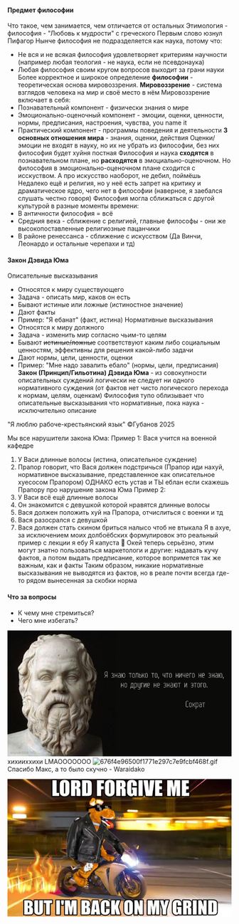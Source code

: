 #### Предмет философии

Что такое, чем занимается, чем отличается от остальных
Этимология - философия - "Любовь к мудрости" с греческого
Первым слово юзнул Пифагор
Нынче философия не подразделяется как наука, потому что:

* Не вся и не всякая философия удовлетворяет критериям научности (например любая теология - не наука, если не псевдонаука)
* Любая философия своим кругом вопросов выходит за грани науки
  Более корректное и широкое определение **философии** - теоретическая основа мировоззрения.
  **Мировоззрение** - система взглядов человека на мир и своё место в нём
  Мировоззрение включает в себя:
* Познавательный компонент - физически знания о мире
* Эмоционально-оценочный компонент - эмоции, оценки, ценности, нормы, предписания, настроения, чувства, you name it
* Практический компонент - программы поведения и деятельности
  **3 основных отношения мира** - знания, оценки, действия
  Оценки/эмоции не входят в науку, но их не убрать из философии, без них философия будет хуйня постная
  Философия и наука **сходятся** в познавательном плане, но **расходятся** в эмоциально-оценочном. Но философия в эмоционально-оценочном плане сходится с исскуством. А про искусство наоборот, не дебил, поймёшь
  Недалеко ещё и религия, но у неё есть запрет на критику и драматическое ядро, чего нет в философии (наверное, я заебался слушать честно говоря)
  Философия могла сближаться с другой культурой в разные моменты времени:
* В античности философия = всё
* Средния века - сближение с религией, главные философы - они же высокопоставленные религиозные пацанчики
* В районе ренессанса - сближение с искусством (Да Винчи, Леонардо и остальные черепахи и тд)

#### Закон Дэвида Юма

Описательные высказывания

* Относятся к миру существующего
* Задача - описать мир, каков он есть
* Бывают истиные или ложные (истиностное значение)
* Дают факты
* Пример: "Я ебанат" (факт, истина)
  Нормативные высказывания
* Относятся к миру должного
* Задача - изменить мир согласно чьим-то целям
* Бывают ~~истиные/ложные~~ соответствуют каким либо социальным ценностям, эффективны для решения какой-либо задачи
* Дают нормы, цели, ценности, оценки
* Пример: "Мне надо завалить ебало" (нормы, цели, предписания)
  **Закон (Принцип/Гильотина) Дэвида Юма** - из совокупности описательных суждений логически не следует ни одного нормативного суждения (от фактов нет чисто логического перехода к нормам, целям, оценкам)
  Философия тупо облизывает что описательные высказывания что нормативные, пока наука - исключительно описание

"Я люблю рабоче-крестьянский язык"
©️Губанов 2025

Мы все нарушители закона Юма:
Пример 1:
Вася учится на военной кафедре

1. У Васи длинные волосы (истина, описательное суждение)
1. Прапор говорит, что Вася должен подстричься (Прапор иди нахуй, нормативное высказывание, представленное как описательное хуесосом Прапором)
   ОДНАКО есть устав и ТЫ еблан если скажешь Прапору про нарушение закона Юма
   Пример 2:
1. У Васи всё ещё длинные волосы
1. Он знакомится с девушкой которой нравятся длинные волосы
1. Вася должен положить хуй на Прапора, отчислиться с военки и тд
1. Вася разосрался с девушкой
1. Вася должен стать скином бриться налысо чтоб не втыкала
   Я в ахуе, за исключением моих долбоёбских формулировок это реальный пример с лекции я ебу
   Я капуста 🥬
   Окей теперь серьёзно, этим могут знатно пользоваться маркетологи и другие: надавать кучу фактов, а потом выдать предписание, которое вопримется так же важным, как и факты
   Таким образом, никакие нормативные высказывания не выводятся из фактов, но в реале почти всегда где-то рядом вынесенная за скобки норма

#### Что за вопросы

* К чему мне стремиться?
* Чего мне избегать?

![Pasted image 20250220120527.png](%D0%9F%D0%B8%D0%BA%D1%87%D0%B8/Pasted%20image%2020250220120527.png)
хихииххихи
LMAOOOOOOO
![676f4e96500f1771e297c7e9fcbf468f.gif](%D0%9F%D0%B8%D0%BA%D1%87%D0%B8/676f4e96500f1771e297c7e9fcbf468f.gif)
Спасибо Макс, а то было скучно      - Waraidako

![Pasted image 20250220122601.png](%D0%9F%D0%B8%D0%BA%D1%87%D0%B8/Pasted%20image%2020250220122601.png)
